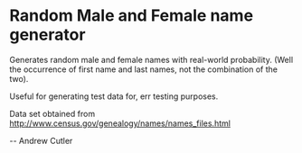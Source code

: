 # Random Male and Female name generator

Generates random male and female names with real-world probability. (Well the occurrence of first name and last names, not the combination of the two).

Useful for generating test data for, err testing purposes.

Data set obtained from http://www.census.gov/genealogy/names/names_files.html

-- Andrew Cutler
